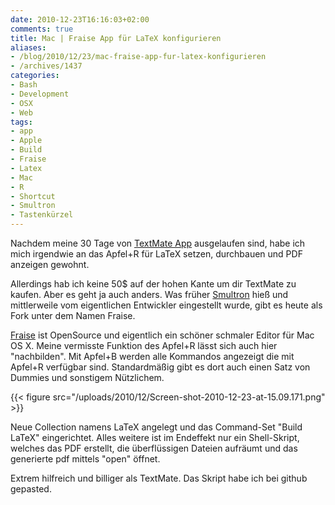 ```yaml
---
date: 2010-12-23T16:16:03+02:00
comments: true
title: Mac | Fraise App für LaTeX konfigurieren
aliases:
- /blog/2010/12/23/mac-fraise-app-fur-latex-konfigurieren
- /archives/1437
categories:
- Bash
- Development
- OSX
- Web
tags:
- app
- Apple
- Build
- Fraise
- Latex
- Mac
- R
- Shortcut
- Smultron
- Tastenkürzel
---
```


Nachdem meine 30 Tage von [TextMate App](http://macromates.com/)
ausgelaufen sind, habe ich mich irgendwie an das Apfel+R für LaTeX setzen,
durchbauen und PDF anzeigen gewohnt.

Allerdings hab ich keine 50$ auf der hohen Kante um dir TextMate zu kaufen.
Aber es geht ja auch anders. Was früher
[Smultron](http://en.wikipedia.org/wiki/Smultron) hieß und mittlerweile vom
eigentlichen Entwickler eingestellt wurde, gibt es heute als Fork unter dem
Namen Fraise.

[Fraise](https://github.com/jfmoy/Fraise/) ist OpenSource und eigentlich
ein schöner schmaler Editor für Mac OS X.  Meine vermisste Funktion des
Apfel+R lässt sich auch hier "nachbilden". Mit Apfel+B werden alle
Kommandos angezeigt die mit Apfel+R verfügbar sind. Standardmäßig gibt es
dort auch einen Satz von Dummies und sonstigem Nützlichem.

{{< figure src="/uploads/2010/12/Screen-shot-2010-12-23-at-15.09.171.png" >}}

Neue Collection namens LaTeX angelegt und das Command-Set "Build LaTeX"
eingerichtet. Alles weitere ist im Endeffekt nur ein Shell-Skript, welches
das PDF erstellt, die überflüssigen Dateien aufräumt und das generierte pdf
mittels "open" öffnet.

Extrem hilfreich und billiger als TextMate. Das Skript habe ich bei github
gepasted.
